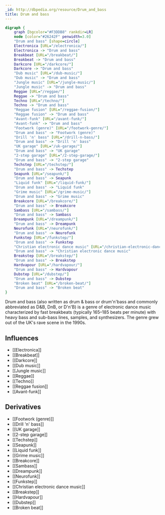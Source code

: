 ```yaml
---
_id: http://dbpedia.org/resource/Drum_and_bass
title: Drum and bass
---
```


```dot
digraph {
	graph [bgcolor="#F3DDB8" rankdir=LR]
	node [color="#26242F" penwidth=3.0]
	"Drum and bass" [shape=circle]
	Electronica [URL="/electronica/"]
	Electronica -> "Drum and bass"
	Breakbeat [URL="/breakbeat/"]
	Breakbeat -> "Drum and bass"
	Darkcore [URL="/darkcore/"]
	Darkcore -> "Drum and bass"
	"Dub music" [URL="/dub-music/"]
	"Dub music" -> "Drum and bass"
	"Jungle music" [URL="/jungle-music/"]
	"Jungle music" -> "Drum and bass"
	Reggae [URL="/reggae/"]
	Reggae -> "Drum and bass"
	Techno [URL="/techno/"]
	Techno -> "Drum and bass"
	"Reggae fusion" [URL="/reggae-fusion/"]
	"Reggae fusion" -> "Drum and bass"
	"Avant-funk" [URL="/avant-funk/"]
	"Avant-funk" -> "Drum and bass"
	"Footwork (genre)" [URL="/footwork-genre/"]
	"Drum and bass" -> "Footwork (genre)"
	"Drill 'n' bass" [URL="/drill-n-bass/"]
	"Drum and bass" -> "Drill 'n' bass"
	"UK garage" [URL="/uk-garage/"]
	"Drum and bass" -> "UK garage"
	"2-step garage" [URL="/2-step-garage/"]
	"Drum and bass" -> "2-step garage"
	Techstep [URL="/techstep/"]
	"Drum and bass" -> Techstep
	Seapunk [URL="/seapunk/"]
	"Drum and bass" -> Seapunk
	"Liquid funk" [URL="/liquid-funk/"]
	"Drum and bass" -> "Liquid funk"
	"Grime music" [URL="/grime-music/"]
	"Drum and bass" -> "Grime music"
	Breakcore [URL="/breakcore/"]
	"Drum and bass" -> Breakcore
	Sambass [URL="/sambass/"]
	"Drum and bass" -> Sambass
	Dreampunk [URL="/dreampunk/"]
	"Drum and bass" -> Dreampunk
	Neurofunk [URL="/neurofunk/"]
	"Drum and bass" -> Neurofunk
	Funkstep [URL="/funkstep/"]
	"Drum and bass" -> Funkstep
	"Christian electronic dance music" [URL="/christian-electronic-dance-music/"]
	"Drum and bass" -> "Christian electronic dance music"
	Breakstep [URL="/breakstep/"]
	"Drum and bass" -> Breakstep
	Hardvapour [URL="/hardvapour/"]
	"Drum and bass" -> Hardvapour
	Dubstep [URL="/dubstep/"]
	"Drum and bass" -> Dubstep
	"Broken beat" [URL="/broken-beat/"]
	"Drum and bass" -> "Broken beat"
}
```

Drum and bass (also written as drum & bass or drum'n'bass and commonly abbreviated as D&B, DnB, or D'n'B) is a genre of electronic dance music characterized by fast breakbeats (typically 165–185 beats per minute) with heavy bass and sub-bass lines, samples, and synthesizers. The genre grew out of the UK's rave scene in the 1990s.

## Influences
- [[Electronica]]
- [[Breakbeat]]
- [[Darkcore]]
- [[Dub music]]
- [[Jungle music]]
- [[Reggae]]
- [[Techno]]
- [[Reggae fusion]]
- [[Avant-funk]]

## Derivatives
- [[Footwork (genre)]]
- [[Drill 'n' bass]]
- [[UK garage]]
- [[2-step garage]]
- [[Techstep]]
- [[Seapunk]]
- [[Liquid funk]]
- [[Grime music]]
- [[Breakcore]]
- [[Sambass]]
- [[Dreampunk]]
- [[Neurofunk]]
- [[Funkstep]]
- [[Christian electronic dance music]]
- [[Breakstep]]
- [[Hardvapour]]
- [[Dubstep]]
- [[Broken beat]]
